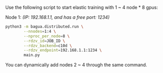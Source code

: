 Use the following script to start elastic training with 1 ~ 4 node * 8 gpus:

Node 1: *(IP: 192.168.1.1, and has a free port: 1234)*

```bash
python3 -m bagua.distributed.run \
        --nnodes=1:4 \
        --nproc_per_node=8 \
        --rdzv_id=JOB_ID \
        --rdzv_backend=c10d \
        --rdzv_endpoint=192.168.1.1:1234 \
        main.py
```

You can dynamically add nodes 2 ~ 4 through the same command.
